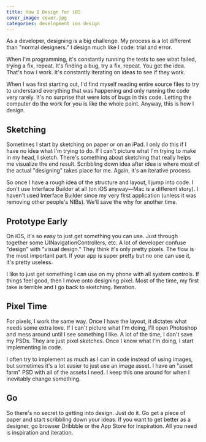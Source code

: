 ```yaml
---
title: How I Design for iOS
cover_image: cover.jpg
categories: development ios design
---
```


As a developer, designing is a big challenge. My process is a lot different than "normal designers." I design much like I code: trial and error.

When I'm programming, it's constantly running the tests to see what failed, trying a fix, repeat. It's finding a bug, try a fix, repeat. You get the idea. That's how I work. It's constantly iterating on ideas to see if they work.

When I was first starting out, I'd find myself reading entire source files to try to understand everything that was happening and only running the code very rarely. It's no surprise that were lots of bugs in this code. Letting the computer do the work for you is like the whole point. Anyway, this is how I design.

## Sketching

Sometimes I start by sketching on paper or on an iPad. I only do this if I have no idea what I'm trying to do. If I can't picture what I'm trying to make in my head, I sketch. There's something about sketching that really helps me visualize the end result. Scribbling down idea after idea is where most of the actual "designing" takes place for me. Again, it's an iterative process.

So once I have a rough idea of the structure and layout, I jump into code. I don't use Interface Builder at all (on iOS anyway—Mac is a different story). I haven't used Interface Builder since my very first application (unless it was removing other people's NIBs). We'll save the why for another time.

## Prototype Early

On iOS, it's so easy to just get something you can use. Just through together some UINavigationControllers, etc. A lot of developer confuse "design" with "visual design." They think it's only pretty pixels. The flow is the most important part. If your app is super pretty but no one can use it, it's pretty useless.

I like to just get something I can use on my phone with all system controls. If things feel good, then I move onto designing pixel. Most of the time, my first take is terrible and I go back to sketching. Iteration.

## Pixel Time

For pixels, I work the same way. Once I have the layout, it dictates what needs some extra love. If I can't picture what I'm doing, I'll open Photoshop and mess around until I see something I like. A lot of the time, I don't save my PSDs. They are just pixel sketches. Once I know what I'm doing, I start implementing in code.

I often try to implement as much as I can in code instead of using images, but sometimes it's a lot easier to just use an image asset. I have an "asset farm" PSD with all of the assets I need. I keep this one around for when I inevitably change something.

## Go

So there's no secret to getting into design. Just do it. Go get a piece of paper and start scribbling down your ideas. If you want to get better as a designer, go browser Dribbble or the App Store for inspiration. All you need is inspiration and iteration.
